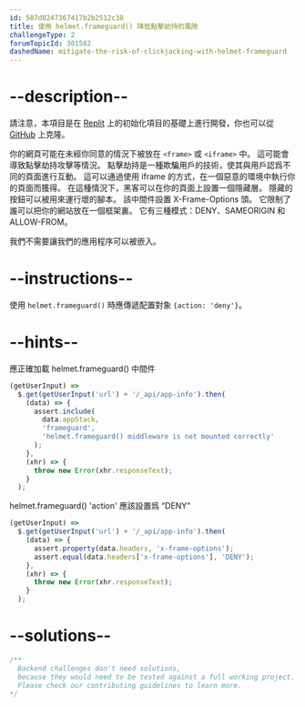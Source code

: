 ```yaml
---
id: 587d8247367417b2b2512c38
title: 使用 helmet.frameguard() 降低點擊劫持的風險
challengeType: 2
forumTopicId: 301582
dashedName: mitigate-the-risk-of-clickjacking-with-helmet-frameguard
---
```


# --description--

請注意，本項目是在 <a href="https://replit.com/github/topcoder-platform/boilerplate-infosec" target="_blank" rel="noopener noreferrer nofollow">Replit</a> 上的初始化項目的基礎上進行開發，你也可以從 <a href="https://github.com/topcoder-platform/boilerplate-infosec/" target="_blank" rel="noopener noreferrer nofollow">GitHub</a> 上克隆。

你的網頁可能在未經你同意的情況下被放在 `<frame>` 或 `<iframe>` 中。 這可能會導致點擊劫持攻擊等情況。 點擊劫持是一種欺騙用戶的技術，使其與用戶認爲不同的頁面進行互動。 這可以通過使用 iframe 的方式，在一個惡意的環境中執行你的頁面而獲得。 在這種情況下，黑客可以在你的頁面上設置一個隱藏層。 隱藏的按鈕可以被用來運行壞的腳本。 該中間件設置 X-Frame-Options 頭。 它限制了誰可以把你的網站放在一個框架裏。 它有三種模式：DENY、SAMEORIGIN 和 ALLOW-FROM。

我們不需要讓我們的應用程序可以被嵌入。

# --instructions--

使用 `helmet.frameguard()` 時應傳遞配置對象 `{action: 'deny'}`。

# --hints--

應正確加載 helmet.frameguard() 中間件

```js
(getUserInput) =>
  $.get(getUserInput('url') + '/_api/app-info').then(
    (data) => {
      assert.include(
        data.appStack,
        'frameguard',
        'helmet.frameguard() middleware is not mounted correctly'
      );
    },
    (xhr) => {
      throw new Error(xhr.responseText);
    }
  );
```

helmet.frameguard() 'action' 應該設置爲 “DENY”

```js
(getUserInput) =>
  $.get(getUserInput('url') + '/_api/app-info').then(
    (data) => {
      assert.property(data.headers, 'x-frame-options');
      assert.equal(data.headers['x-frame-options'], 'DENY');
    },
    (xhr) => {
      throw new Error(xhr.responseText);
    }
  );
```

# --solutions--

```js
/**
  Backend challenges don't need solutions, 
  because they would need to be tested against a full working project. 
  Please check our contributing guidelines to learn more.
*/
```
